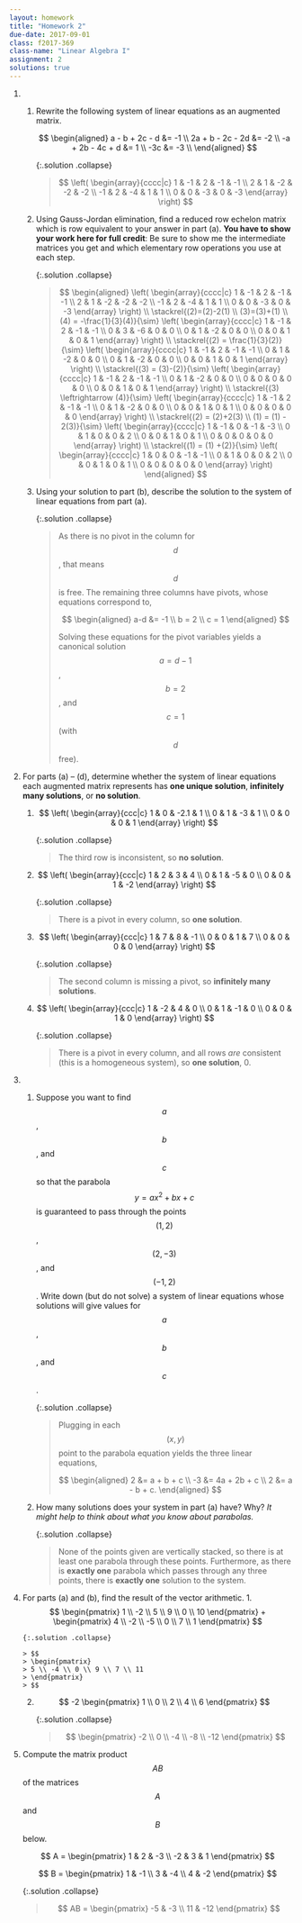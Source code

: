 ```yaml
---
layout: homework
title: "Homework 2"
due-date: 2017-09-01
class: f2017-369
class-name: "Linear Algebra I"
assignment: 2
solutions: true
---
```


1.  
    1.  Rewrite the following system of linear equations as an augmented matrix.
    
        $$
        \begin{aligned}
        a - b + 2c - d &= -1 \\
        2a + b - 2c - 2d &= -2 \\
        -a + 2b - 4c + d &= 1 \\
        -3c &= -3 \\
        \end{aligned}
        $$

        {:.solution .collapse}

        > $$
        > \left(
        > \begin{array}{cccc|c}
        >   1 & -1 & 2 & -1 & -1 \\
        >   2 & 1 & -2 & -2 & -2 \\
        >   -1 & 2 & -4 & 1 & 1 \\
        >   0 & 0 & -3 & 0 & -3
        > \end{array}
        > \right)
        > $$
        
    2.  Using Gauss-Jordan elimination, find a reduced row echelon matrix which
        is row equivalent to your answer in part (a). **You have to show your
        work here for full credit**: Be sure to show me the intermediate
        matrices you get and which elementary row operations you use at each step.
        
        {:.solution .collapse}

        > $$
        > \begin{aligned}
        > \left(
        > \begin{array}{cccc|c}
        >   1 & -1 & 2 & -1 & -1 \\
        >   2 & 1 & -2 & -2 & -2 \\
        >   -1 & 2 & -4 & 1 & 1 \\
        >   0 & 0 & -3 & 0 & -3
        > \end{array}
        > \right) \\
        > \stackrel{(2)=(2)-2(1) \\ (3)=(3)+(1) \\ (4) = -\frac{1}{3}(4)}{\sim}
        > \left(
        > \begin{array}{cccc|c}
        >   1 & -1 & 2 & -1 & -1 \\
        >   0 & 3 & -6 & 0 & 0 \\
        >   0 & 1 & -2 & 0 & 0 \\
        >   0 & 0 & 1 & 0 & 1
        > \end{array}
        > \right) \\
        > \stackrel{(2) = \frac{1}{3}(2)}{\sim}
        > \left(
        > \begin{array}{cccc|c}
        >   1 & -1 & 2 & -1 & -1 \\
        >   0 & 1 & -2 & 0 & 0 \\
        >   0 & 1 & -2 & 0 & 0 \\
        >   0 & 0 & 1 & 0 & 1
        > \end{array}
        > \right) \\
        > \stackrel{(3) = (3)-(2)}{\sim}
        > \left(
        > \begin{array}{cccc|c}
        >   1 & -1 & 2 & -1 & -1 \\
        >   0 & 1 & -2 & 0 & 0 \\
        >   0 & 0 & 0 & 0 & 0 \\
        >   0 & 0 & 1 & 0 & 1
        > \end{array}
        > \right) \\
        > \stackrel{(3) \leftrightarrow (4)}{\sim}
        > \left(
        > \begin{array}{cccc|c}
        >   1 & -1 & 2 & -1 & -1 \\
        >   0 & 1 & -2 & 0 & 0 \\
        >   0 & 0 & 1 & 0 & 1 \\
        >   0 & 0 & 0 & 0 & 0
        > \end{array}
        > \right) \\
        > \stackrel{(2) = (2)+2(3) \\ (1) = (1) - 2(3)}{\sim}
        > \left(
        > \begin{array}{cccc|c}
        >   1 & -1 & 0 & -1 & -3 \\
        >   0 & 1 & 0 & 0 & 2 \\
        >   0 & 0 & 1 & 0 & 1 \\
        >   0 & 0 & 0 & 0 & 0
        > \end{array}
        > \right) \\
        > \stackrel{(1) = (1) +(2)}{\sim}
        > \left(
        > \begin{array}{cccc|c}
        >   1 & 0 & 0 & -1 & -1 \\
        >   0 & 1 & 0 & 0 & 2 \\
        >   0 & 0 & 1 & 0 & 1 \\
        >   0 & 0 & 0 & 0 & 0
        > \end{array}
        > \right)
        > \end{aligned}
        > $$
        
    3.  Using your solution to part (b), describe the solution to the system of
        linear equations from part (a).
        
        {:.solution .collapse}
        
        > As there is no pivot in the column for $$d$$, that means $$d$$ is
        > free. The remaining three columns have pivots, whose equations
        > correspond to,
        >
        > $$
        > \begin{aligned}
        > a-d &= -1 \\
        > b = 2 \\
        > c = 1
        > \end{aligned}
        > $$
        >
        > Solving these equations for the pivot variables yields a canonical
        > solution $$a = d-1$$, $$b=2$$, and $$c=1$$ (with $$d$$ free).

2.  For parts (a) &ndash; (d), determine whether the system of linear equations
    each augmented matrix represents has **one unique solution**, **infinitely
    many solutions**, or **no solution**.
    
    1.  
        $$
        \left(
        \begin{array}{ccc|c}
        1 & 0 & -2.1 & 1 \\
        0 & 1 & -3 & 1 \\
        0 & 0 & 0 & 1
        \end{array}
        \right)
        $$
        
        {:.solution .collapse}
        
        > The third row is inconsistent, so **no solution**.

    2.  
        $$
        \left(
        \begin{array}{ccc|c}
        1 & 2 & 3 & 4 \\
        0 & 1 & -5 & 0 \\
        0 & 0 & 1 & -2
        \end{array}
        \right)
        $$
        
        {:.solution .collapse}
        
        > There is a pivot in every column, so **one solution**.

    3.  
        $$
        \left(
        \begin{array}{ccc|c}
        1 & 7 & 8 & -1 \\
        0 & 0 & 1 & 7 \\
        0 & 0 & 0 & 0
        \end{array}
        \right)
        $$
        
        {:.solution .collapse}
        
        > The second column is missing a pivot, so **infinitely many solutions**.
        
    4.  
        $$
        \left(
        \begin{array}{ccc|c}
        1 & -2 & 4 & 0 \\
        0 & 1 & -1 & 0 \\
        0 & 0 & 1 & 0
        \end{array}
        \right)
        $$
        
        {:.solution .collapse}
        
        > There is a pivot in every column, and all rows *are* consistent (this
        > is a homogeneous system), so **one solution**, 0.

3.  
    1.  Suppose you want to find $$a$$, $$b$$, and $$c$$ so that the parabola
        $$y = ax^2 + bx + c$$ is guaranteed to pass through the points
        $$(1,2)$$, $$(2,-3)$$, and $$(-1,2)$$. Write down (but do not solve) a
        system of linear equations whose solutions will give values for $$a$$,
        $$b$$, and $$c$$.

        {:.solution .collapse}

        > Plugging in each $$(x,y)$$ point to the parabola equation yields the
        > three linear equations,
        >
        > $$
        > \begin{aligned}
        > 2 &= a + b + c \\
        > -3 &= 4a + 2b + c \\
        > 2 &= a - b + c.
        > \end{aligned}
        > $$
        
    2.  How many solutions does your system in part (a) have? Why? *It might
        help to think about what you know about parabolas.*
        
        {:.solution .collapse}
        
        > None of the points given are vertically stacked, so there is at least
        > one parabola through these points. Furthermore, as there is **exactly
        > one** parabola which passes through any three points, there is
        > **exactly one** solution to the system.

4.  For parts (a) and (b), find the result of the vector arithmetic.
    1.  
        $$
        \begin{pmatrix}
        1 \\ -2 \\ 5 \\ 9 \\ 0 \\ 10
        \end{pmatrix}
        +
        \begin{pmatrix}
        4 \\ -2 \\ -5 \\ 0 \\ 7 \\ 1
        \end{pmatrix}
        $$
        
        {:.solution .collapse}

        > $$
        > \begin{pmatrix}
        > 5 \\ -4 \\ 0 \\ 9 \\ 7 \\ 11
        > \end{pmatrix}
        > $$
        
    2.  
       $$
       -2
       \begin{pmatrix}
       1 \\ 0 \\ 2 \\ 4 \\ 6
       \end{pmatrix}
       $$

        {:.solution .collapse}

        > $$
        > \begin{pmatrix}
        > -2 \\ 0 \\ -4 \\ -8 \\ -12
        > \end{pmatrix}
        > $$

5.  Compute the matrix product $$AB$$ of the matrices $$A$$ and $$B$$ below.

    $$
    A =
    \begin{pmatrix}
    1 & 2 & -3 \\
    -2 & 3 & 1
    \end{pmatrix}
    $$
    
    $$
    B =
    \begin{pmatrix}
    1 & -1 \\
    3 & -4 \\
    4 & -2
    \end{pmatrix}
    $$

    {:.solution .collapse}

    > $$
    > AB = \begin{pmatrix}
    > -5 & -3 \\ 11 & -12
    > \end{pmatrix}
    > $$
